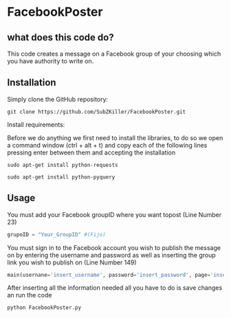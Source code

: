 # FacebookPoster
## what does this code do?

This code creates a message on a Facebook group of your choosing which you have authority to write on.


## Installation
Simply clone the GitHub repository:

`git clone https://github.com/SubZKiller/FacebookPoster.git`

Install requirements:

Before we do anything we first need to install the libraries, to do so we open a command window (ctrl + alt + t) and copy each of the following lines pressing enter between them and accepting the installation 

`sudo apt-get install python-requests`

`sudo apt-get install python-pyquery`


## Usage

You must add your Facebook groupID where you want topost (Line Number 23)

```python
grupoID = "Your_GroupID" #(Fijo)

```
You must sign in to the Facebook account you wish to publish the message on by entering the username and password as well as inserting the group link you wish to publish on (Line Number 149)

```python
main(usernane='insert_username', password='insert_password', page='insert_URL')

```

After inserting all the information needed all you have to do is save changes an run the code

`python FacebookPoster.py`

